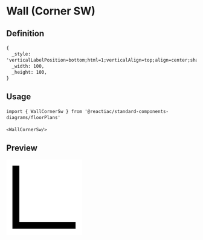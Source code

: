 # Wall (Corner SW)

## Definition

```
{
  _style: 'verticalLabelPosition=bottom;html=1;verticalAlign=top;align=center;shape=mxgraph.floorplan.wallCorner;fillColor=strokeColor;direction=north',
  _width: 100,
  _height: 100,
}
```

## Usage

```
import { WallCornerSw } from '@reactiac/standard-components-diagrams/floorPlans'

<WallCornerSw/>
```

## Preview

<img src="./wall-corner-sw.png" width="200"/>
